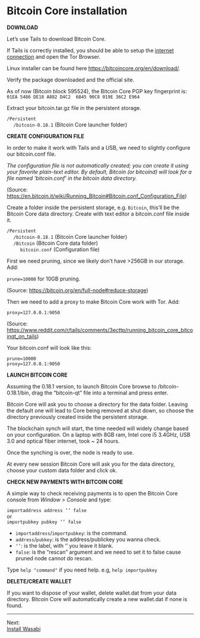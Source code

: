# Bitcoin Core installation

**DOWNLOAD**

Let’s use Tails to download Bitcoin Core. 

If Tails is correctly installed, you should be able to setup the [internet connection](https://tails.boum.org/doc/anonymous_internet/networkmanager/index.en.html) and open the Tor Browser. 

Linux installer can be found here https://bitcoincore.org/en/download/.

Verify the package downloaded and the official site.

As of now (Bitcoin block 595524), the Bitcoin Core PGP key fingerprint is: `01EA 5486 DE18 A882 D4C2  6845 90C8 019E 36C2 E964`

Extract your bitcoin.tar.gz file in the persistent storage.

`/Persistent`  
&emsp; `/bitcoin-0.18.1` (Bitcoin Core launcher folder)   


**CREATE CONFIGURATION FILE**

In order to make it work with Tails and a USB, we need to slightly configure our bitcoin.conf file. 

*The configuration file is not automatically created; you can create it using your favorite plain-text editor. By default, Bitcoin (or bitcoind) will look for a file named 'bitcoin.conf' in the bitcoin data directory.*

(Source: https://en.bitcoin.it/wiki/Running_Bitcoin#Bitcoin.conf_Configuration_File)

Create a folder inside the persistent storage, e.g. `Bitcoin`, this’ll be the Bitcoin Core data directory. Create with text editor a bitcoin.conf file inside it.

`/Persistent`  
&emsp; `/bitcoin-0.18.1` (Bitcoin Core launcher folder)     
&emsp; `/Bitcoin`  (Bitcoin Core data folder)   
&emsp; &emsp; `bitcoin.conf` (Configuration file)  

First we need pruning, since we likely don’t have >256GB in our storage. Add:

`prune=10000` for 10GB pruning.

(Source: https://bitcoin.org/en/full-node#reduce-storage)

Then we need to add a proxy to make Bitcoin Core work with Tor. Add:

`proxy=127.0.0.1:9050`

(Source: https://www.reddit.com/r/tails/comments/3ecttp/running_bitcoin_core_bitcoinqt_on_tails)

Your bitcoin.conf will look like this:

`prune=10000`  
`proxy=127.0.0.1:9050`

**LAUNCH BITCOIN CORE**

Assuming the 0.18.1 version, to launch Bitcoin Core browse to /bitcoin-0.18.1/bin, drag the “bitcoin-qt” file into a terminal and press enter. 

Bitcoin Core will ask you to choose a directory for the data folder. Leaving the default one will lead to Core being removed at shut down, so choose the directory previously created inside the persistent storage.

The blockchain synch will start, the time needed will widely change based on your configuration. 
On a laptop with 8GB ram, Intel core i5 3.4GHz, USB 3.0 and optical fiber internet, took ~ 24 hours.

Once the synching is over, the node is ready to use.

At every new session Bitcoin Core will ask you for the data directory, choose your custom data folder and click ok. 

**CHECK NEW PAYMENTS WITH BITCOIN CORE**

A simple way to check receiving payments is to open the Bitcoin Core console from *Window > Console* and type:

`importaddress address ‘’ false`  
or  
`importpubkey pubkey ‘’ false`

* `importaddress`/`importpubkey`: is the command.
* `address`/`pubkey`: is the address/publickey you wanna check.
*  `‘’`: is the label, with ‘’ you leave it blank.
* `false`: is the “rescan” argument and we need to set it to false cause pruned node cannot do rescan.

Type `help "command"` if you need help. e.g, `help importpubkey`

**DELETE/CREATE WALLET**

If you want to dispose of your wallet, delete wallet.dat from your data directory. Bitcoin Core will automatically create a new wallet.dat if none is found.

---
Next:  
[Install Wasabi](Wasabi_installation.md)
